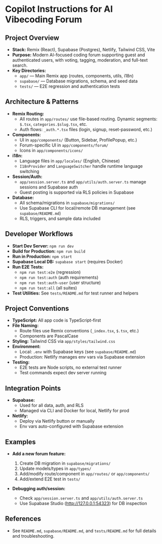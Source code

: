 # Copilot Instructions for AI Vibecoding Forum

## Project Overview
- **Stack:** Remix (React), Supabase (Postgres), Netlify, Tailwind CSS, Vite
- **Purpose:** Modern AI-focused coding forum supporting guest and authenticated users, with voting, tagging, moderation, and full-text search.
- **Key Directories:**
  - `app/` — Main Remix app (routes, components, utils, i18n)
  - `supabase/` — Database migrations, schema, and seed data
  - `tests/` — E2E regression and authentication tests

## Architecture & Patterns
- **Remix Routing:**
  - All routes in `app/routes/` use file-based routing. Dynamic segments: `$.tsx`, `categories.$slug.tsx`, etc.
  - Auth flows: `_auth.*.tsx` files (login, signup, reset-password, etc.)
- **Components:**
  - UI in `app/components/` (Button, Sidebar, ProfilePopup, etc.)
  - Forum-specific UI in `app/components/forum/`
  - Icons in `app/components/icons/`
- **i18n:**
  - Language files in `app/locales/` (English, Chinese)
  - `I18nProvider` and `LanguageSwitcher` handle runtime language switching
- **Session/Auth:**
  - `app/session.server.ts` and `app/utils/auth.server.ts` manage sessions and Supabase auth
  - Guest posting is supported via RLS policies in Supabase
- **Database:**
  - All schema/migrations in `supabase/migrations/`
  - Use Supabase CLI for local/remote DB management (see `supabase/README.md`)
  - RLS, triggers, and sample data included

## Developer Workflows
- **Start Dev Server:** `npm run dev`
- **Build for Production:** `npm run build`
- **Run in Production:** `npm start`
- **Supabase Local DB:** `supabase start` (requires Docker)
- **Run E2E Tests:**
  - `npm run test:e2e` (regression)
  - `npm run test:auth` (auth requirements)
  - `npm run test:auth-user` (user structure)
  - `npm run test:all` (all suites)
- **Test Utilities:** See `tests/README.md` for test runner and helpers

## Project Conventions
- **TypeScript:** All app code is TypeScript-first
- **File Naming:**
  - Route files use Remix conventions (`_index.tsx`, `$.tsx`, etc.)
  - Components are PascalCase
- **Styling:** Tailwind CSS via `app/styles/tailwind.css`
- **Environment:**
  - Local: `.env` with Supabase keys (see `supabase/README.md`)
  - Production: Netlify manages env vars via Supabase extension
- **Testing:**
  - E2E tests are Node scripts, no external test runner
  - Test commands expect dev server running

## Integration Points
- **Supabase:**
  - Used for all data, auth, and RLS
  - Managed via CLI and Docker for local, Netlify for prod
- **Netlify:**
  - Deploy via Netlify button or manually
  - Env vars auto-configured with Supabase extension

## Examples
- **Add a new forum feature:**
  1. Create DB migration in `supabase/migrations/`
  2. Update models/types in `app/types/`
  3. Add/modify route/component in `app/routes/` or `app/components/`
  4. Add/extend E2E test in `tests/`

- **Debugging auth/session:**
  - Check `app/session.server.ts` and `app/utils/auth.server.ts`
  - Use Supabase Studio (http://127.0.0.1:54323) for DB inspection

## References
- See `README.md`, `supabase/README.md`, and `tests/README.md` for full details and troubleshooting.
